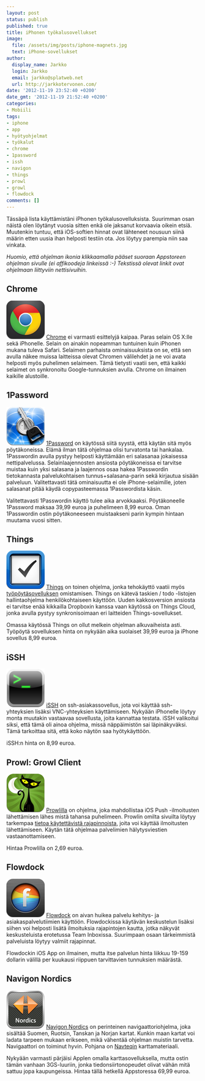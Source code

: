 ```yaml
---
layout: post
status: publish
published: true
title: iPhonen työkalusovellukset
image:
  file: /assets/img/posts/iphone-magnets.jpg
  text: iPhone-sovellukset
author:
  display_name: Jarkko
  login: Jarkko
  email: jarkko@splatweb.net
  url: http://jarkkotervonen.com/
date: '2012-11-19 23:52:40 +0200'
date_gmt: '2012-11-19 21:52:40 +0200'
categories:
- Mobiili
tags:
- iphone
- app
- hyötyohjelmat
- työkalut
- chrome
- 1password
- issh
- navigon
- things
- prowl
- growl
- flowdock
comments: []
---
```


Tässäpä lista käyttämistäni iPhonen työkalusovelluksista. Suurimman osan näistä olen löytänyt vuosia sitten enkä ole jaksanut korvaavia oikein etsiä. Muutenkin tuntuu, että iOS-softien hinnat ovat lähteneet nousuun siinä määrin etten uusia ihan helposti testiin ota. Jos löytyy parempia niin saa vinkata.

_Huomio, että ohjelman ikonia klikkaamalla pääset suoraan Appstoreen ohjelman sivulle (ei affikoodeja linkeissä :-) Tekstissä olevat linkit ovat ohjelmaan liittyviin nettisivuihin._

## Chrome

[<img title="Chrome App -ikoni" src="/assets/img/posts/app-icon-chrome.png" alt="" />](http://itunes.apple.com/us/app/chrome/id535886823?mt=8)
[Chrome](http://itunes.apple.com/us/app/chrome/id535886823?mt=8) ei varmasti esittelyjä kaipaa. Paras selain OS X:lle sekä iPhonelle. Selain on ainakin nopeamman tuntuinen kuin iPhonen mukana tuleva Safari. Selaimen parhaista ominaisuuksista on se, että sen avulla näkee muissa laitteissa olevat Chromen välilehdet ja ne voi avata helposti myös puhelimen selaimeen. Tämä tietysti vaatii sen, että kaikki selaimet on synkronoitu Google-tunnuksien avulla. Chrome on ilmainen kaikille alustoille.

## 1Password

[<img title="1Password App -ikoni" src="/assets/img/posts/app-icon-1password.png" alt="" />](http://itunes.apple.com/fi/app/1password-for-iphone/id285897618?mt=8)
[1Password](http://itunes.apple.com/fi/app/1password-for-iphone/id285897618?mt=8) on käytössä siitä syystä, että käytän sitä myös pöytäkoneissa. Elämä ilman tätä ohjelmaa olisi turvatonta tai hankalaa. 1Passwordin avulla pystyy helposti käyttämään eri salasanaa jokaisessa nettipalvelussa. Selainlaajennosten ansiosta pöytäkoneissa ei tarvitse muistaa kuin yksi salasana ja laajennos osaa hakea 1Passwordin tietokannasta palvelukohtaisen tunnus+salasana-parin sekä kirjautua sisään palveluun. Valitettavasti tätä ominaisuutta ei ole iPhone-selaimille, joten salasanat pitää käydä copypasteemassa 1Passwordista käsin.

Valitettavasti 1Passwordin käyttö tulee aika arvokkaaksi. Pöytäkoneelle 1Password maksaa 39,99 euroa ja puhelimeen 8,99 euroa. Oman 1Passwordin ostin pöytäkoneeseen muistaakseni parin kympin hintaan muutama vuosi sitten.

## Things

[<img title="Things App -ikoni" src="/assets/img/posts/app-icon-things.png" alt="" />](http://itunes.apple.com/us/app/things/id284971781?mt=8)
[Things](http://itunes.apple.com/us/app/things/id284971781?mt=8) on toinen ohjelma, jonka tehokäyttö vaatii myös [työpöytäsovelluksen](http://itunes.apple.com/app/things/id407951449?mt=12) omistamisen. Things on kätevä taskien / todo -listojen hallintaohjelma henkilökohtaiseen käyttöön. Uuden kakkosversion ansiosta ei tarvitse enää kikkailla Dropboxin kanssa vaan käytössä on Things Cloud, jonka avulla pystyy synkronisoimaan eri laitteiden Things-sovellukset.

Omassa käytössä Things on ollut melkein ohjelman alkuvaiheista asti. Työpöytä sovelluksen hinta on nykyään aika suolaiset 39,99 euroa ja iPhone sovellus 8,99 euroa.

## iSSH

[<img title="iSSH App -ikoni" src="/assets/img/posts/app-icon-issh.png" alt="" />](http://itunes.apple.com/us/app/issh-ssh-vnc-console/id287765826?mt=8)
[iSSH](http://itunes.apple.com/us/app/issh-ssh-vnc-console/id287765826?mt=8) on ssh-asiakassovellus, jota voi käyttää ssh-yhteyksien lisäksi VNC-yhteyksien käyttämiseen. Nykyään iPhonelle löytyy monta muutakin vastaavaa sovellusta, joita kannattaa testata. iSSH valikoitui siksi, että tämä oli ainoa ohjelma, missä näppäimistön sai läpinäkyväksi. Tämä tarkoittaa sitä, että koko näytön saa hyötykäyttöön.

iSSH:n hinta on 8,99 euroa.

## Prowl: Growl Client

[<img title="Prowl: Growl Client App -ikoni" src="/assets/img/posts/app-icon-prowl-growl-client.png" alt="" />](https://itunes.apple.com/us/app/prowl-growl-client/id320876271)
[Prowlilla](https://itunes.apple.com/us/app/prowl-growl-client/id320876271) on ohjelma, joka mahdollistaa iOS Push -ilmoitusten lähettämisen lähes mistä tahansa puhelimeen. Prowlin omilta sivuilta löytyy tarkempaa [tietoa käytettävistä rajapinnoista](http://www.prowlapp.com/), joita voi käyttää ilmoitusten lähettämiseen. Käytän tätä ohjelmaa palvelimien hälytysviestien vastaanottamiseen.

Hintaa Prowlilla on 2,69 euroa.

## Flowdock

[<img title="Flowdock App -ikoni" src="/assets/img/posts/app-icon-flowdock.png" alt="" />](https://itunes.apple.com/fi/app/flowdock/id528568363)
[Flowdock](http://www.flowdock.com/) on aivan huikea palvelu kehitys- ja asiakaspalvelutiimien käyttöön. Flowdockissa käytävän keskustelun lisäksi siihen voi helposti lisätä ilmoituksia rajapintojen kautta, jotka näkyvät keskusteluista erotetussa Team Inboxissa. Suurimpaan osaan tärkeimmistä palveluista löytyy valmiit rajapinnat.

Flowdockin iOS App on ilmainen, mutta itse palvelun hinta liikkuu 19-159 dollarin välillä per kuukausi riippuen tarvittavien tunnuksien määrästä.

## Navigon Nordics

[<img title="Navigon Nordics App -ikoni" src="/assets/img/posts/app-icon-navigon-nordics.png" alt="" />](https://itunes.apple.com/fi/app/navigon-nordics/id320268679)
[Navigon Nordics](https://itunes.apple.com/fi/app/navigon-nordics/id320268679) on perinteinen navigaattoriohjelma, joka sisältää Suomen, Ruotsin, Tanskan ja Norjan kartat. Kunkin maan kartat voi ladata tarpeen mukaan erikseen, mikä vähentää ohjelman muistin tarvetta. Navigaattori on toiminut hyvin. Pohjana on [Navteqin](http://www.navteq.com/) karttamateriaali.

Nykyään varmasti pärjäisi Applen omalla karttasovelluksella, mutta ostin tämän vanhaan 3GS-luuriin, jonka tiedonsiirtonopeudet olivat vähän mitä sattuu jopa kaupungeissa. Hintaa tällä hetkellä Appstoressa 69,99 euroa.
